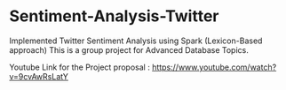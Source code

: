 # Sentiment-Analysis-Twitter
Implemented Twitter Sentiment Analysis using Spark (Lexicon-Based approach)
This is a group project for Advanced Database Topics.

Youtube Link for the Project proposal : 
https://www.youtube.com/watch?v=9cvAwRsLatY
